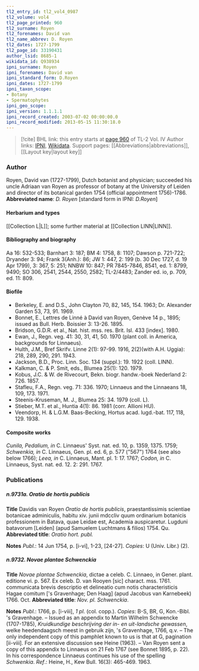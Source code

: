 ```yaml
---
tl2_entry_id: tl2_vol4_0987
tl2_volume: vol4
tl2_page_printed: 960
tl2_surname: Royen
tl2_forenames: David van
tl2_name_abbrev: D. Royen
tl2_dates: 1727-1799
tl2_page_id: 33190431
author_lsid: 8685-1
wikidata_id: Q938934
ipni_surname: Royen
ipni_forenames: David van
ipni_standard_form: D.Royen
ipni_dates: 1727-1799
ipni_taxon_scope: 
- Botany
- Spermatophytes
ipni_geo_scope: 
ipni_version: 1.1.1.1
ipni_record_created: 2003-07-02 00:00:00.0
ipni_record_modified: 2013-05-15 11:30:18.0
---
```


> [!cite] BHL link: this entry starts at [page 960](https://www.biodiversitylibrary.org/page/33190431) of TL-2 Vol. IV
> Author links: [IPNI](https://www.ipni.org/a/8685-1), [Wikidata](https://www.wikidata.org/wiki/Q938934). Support pages: [[Abbreviations|abbreviations]], [[Layout key|layout key]]

### Author

Royen, David van (1727-1799), Dutch botanist and physician; succeeded his uncle Adriaan van Royen as professor of botany at the University of Leiden and director of its botanical garden 1754 (official appointment 1756)-1786. 
**Abbreviated name**: *D. Royen* \[standard form in IPNI: *D.Royen*\]

#### Herbarium and types

[[Collection L|L]]; some further material at [[Collection LINN|LINN]].

#### Bibliography and biography

Aa 16: 532-533; Barnhart 3: 187; BM 4: 1758, 8: 1107; Dawson p. 721-722; Dryander 3: 94; Frank 3(Anh.): 86; JW 1: 447, 2: 199 (b. 30 Dec 1727, d. 19 Apr 1799), 3: 367, 5: 251; NNBW 10: 847; PR 7845-7846, 8541, ed. 1: 8799, 9490; SO 306, 2541, 2544, 2550, 2582; TL-2/4483; Zander ed. io, p. 709, ed. 11: 809.

#### Biofile

- Berkeley, E. and D.S., John Clayton 70, 82, 145, 154. 1963; Dr. Alexander Garden 53, 73, 91. 1969.
- Bonnet, E., Lettres de Linné à David van Royen, Genève 14 p., 1895; issued as Bull. Herb. Boissier 3: 13-26. 1895.
- Bridson, G.D.R. et al., Nat. hist. mss. res. Brit. Isl. 433 \[index\]. 1980.
- Ewan, J., Regn. veg. 41: 30, 31, 41, 50. 1970 (plant coll. in America, backgrounds for Linnaeus).
- Hulth, J.M., Bref Skrifv. Linne 2(1): 97-99. 1916, 2(2)(with A.H. Uggia): 218, 289, 290, 291. 1943.
- Jackson, B.D., Proc. Linn. Soc. 134 (suppl.): 19. 1922 (coll. LINN).
- Kalkman, C. & P. Smit, eds., Blumea 25(1): 120. 1979.
- Kobus, J.C. & W. de Rivecourt, Bekn. biogr. handw.-boek Nederland 2: 726. 1857.
- Stafleu, F.A., Regn. veg. 71: 336. 1970; Linnaeus and the Linnaeans 18, 109, 173. 1971.
- Steenis-Kruseman, M. J., Blumea 25: 34. 1979 (coll. L).
- Stieber, M.T. et al., Huntia 4(1): 86. 1981 (corr. Allioni HU).
- Veendorp, H. & L.G.M. Baas-Becking, Hortus acad. lugd.-bat. 117, 118, 129. 1938.

#### Composite works

*Cunila, Pedalium, in* C. Linnaeus' Syst. nat. ed. 10, p. 1359, 1375. 1759; *Schwenkia, in* C. Linnaeus, Gen. pl. ed. 6, p. 577 ("567") 1764 (see also below 1766); *Leea, in* C. Linnaeus, Mant. pl. 1: 17. 1767; *Codon, in* C. Linnaeus, Syst. nat. ed.
12. 2: 291. 1767.

### Publications

##### n.9731a. Oratio de hortis publicis

**Title**
Davidis van Royen *Oratio de hortis publicis*, praestantissimis scientiae botanicae adminiculis, habitu xiv. junii mdccliv quum ordinarium botanicis professionem in Batava, quae Leidae est, Academia auspicaretur. Lugduni batavorum \[Leiden\] (apud Samuelem Luchtmans & filios) 1754. Qu.
**Abbreviated title**: *Oratio hort. publ.*

**Notes**
*Publ*.: 14 Jun 1754, p. \[i-vi\], 1-23, \[24-27\]. *Copies*: U (Univ. Libr.) (2).

##### n.9732. Novae plantae Schwenckia

**Title**
*Novae plantae Schwenckia*, dictae a celeb. C. Linnaeo, in Gener. plant. editione vi. p. 567. Ex celeb. D. van Rooyen \[sic\] charact. mss. 1761. communicata brevis descriptio et delineatio cum notis characteristicis Hagae comitum \['s Gravenhage; Den Haag\] (apud Jacobus van Karnebeek) 1766. Oct.
**Abbreviated title**: *Nov. pl. Schwenckia*.

**Notes**
*Publ*.: 1766, p. \[i-viii\], *1 pl*. (col. copp.). *Copies*: B-S, BR, G, Kon.-Bibl. 's Gravenhage. – Issued as an appendix to Martin Wilhelm Schwencke (1707-1785), *Kruidkundige beschrijving der in*- *en uit-landsche gewassen*, welke heedendaagsch meest in gebruik zijn, 's Gravenhage, 1766, q.v. – The only independent copy of this pamphlet known to us is that at G, pagination \[ii-viii\]. For an extensive discussion see Heine (1963). – Van Royen sent a copy of this appendix to Linnaeus on 21 Feb 1767 (see Bonnet 1895, p. 22). In his correspondence Linnaeus continues his use of the spelling *Schwenkia*.
*Ref*.: Heine, H., Kew Bull. 16(3): 465-469. 1963.

